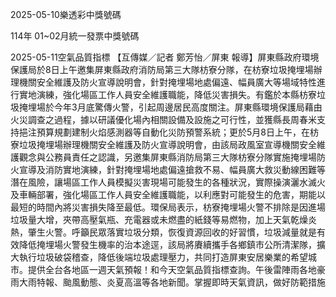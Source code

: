 
2025-05-10樂透彩中獎號碼

                                
114年 01~02月統一發票中獎號碼
                             
2025-05-11空氣品質指標
                              【互傳媒／記者 鄭芳怡／屏東 報導】屏東縣政府環境保護局於8日上午邀集屏東縣政府消防局第三大隊枋寮分隊，在枋寮垃圾掩埋場辦理機關安全維護及防火宣導說明會，針對掩埋場地處偏遠、幅員廣大等場域特性進行實地演練，強化場區工作人員安全維護職能，降低災害損失。有鑑於本縣枋寮垃圾掩埋場於今年3月底驚傳火警，引起周邊居民高度關注。屏東縣環境保護局藉由火災調查之過程，據以研議優化場內相關設備及設施之可行性，並獲縣長周春米支持挹注預算規劃建制火焰感測器等自動化災防預警系統；更於5月8日上午，在枋寮垃圾掩埋場辦理機關安全維護及防火宣導說明會，由該局政風室宣導機關安全維護觀念與公務員責任之認識，另邀集屏東縣消防局第三大隊枋寮分隊實施掩埋場防火宣導及消防實地演練，針對掩埋場地處偏遠搶救不易、幅員廣大救災動線困難等潛在風險，讓場區工作人員模擬災害現場可能發生的各種狀況，實際操演灑水滅火及車輛部署，強化場區工作人員安全維護職能，以利應對可能發生的危害，期能以最短的時間內將災害損失降至最低。環保局表示，枋寮掩埋場火警不排除是因進場垃圾量大增，夾帶高壓氣瓶、充電器或未燃盡的紙錢等易燃物，加上天氣乾燥炎熱，肇生火警。呼籲民眾落實垃圾分類，恢復資源回收的好習慣，垃圾減量就是有效降低掩埋場火警發生機率的治本途逕，該局將賡續攜手各鄉鎮市公所清潔隊，擴大執行垃圾破袋稽查，降低後端垃圾處理壓力，共同打造屏東安居樂業的希望城市。提供全台各地區一週天氣預報！和今天空氣品質指標查詢。午後雷陣雨各地豪雨大雨特報、颱風動態、炎夏高溫等各地新聞。掌握即時天氣資訊，做好防範措施